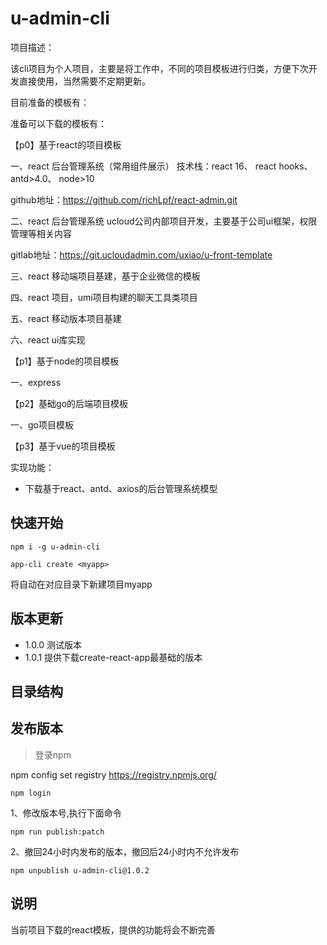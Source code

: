 # u-admin-cli

项目描述：

该cli项目为个人项目，主要是将工作中，不同的项目模板进行归类，方便下次开发直接使用，当然需要不定期更新。

目前准备的模板有：

准备可以下载的模板有：

【p0】基于react的项目模板

一、react 后台管理系统（常用组件展示）
技术栈：react 16、 react hooks、 antd>4.0、  node>10

github地址：https://github.com/richLpf/react-admin.git

二、react 后台管理系统
ucloud公司内部项目开发，主要基于公司ui框架，权限管理等相关内容

gitlab地址：https://git.ucloudadmin.com/uxiao/u-front-template

三、react 移动端项目基建，基于企业微信的模板

四、react 项目，umi项目构建的聊天工具类项目

五、react 移动版本项目基建

六、react ui库实现

【p1】基于node的项目模板

一、express

【p2】基础go的后端项目模板

一、go项目模板

【p3】基于vue的项目模板






实现功能：

- 下载基于react、antd、axios的后台管理系统模型

## 快速开始

```
npm i -g u-admin-cli

app-cli create <myapp>

```
将自动在对应目录下新建项目myapp

## 版本更新

- 1.0.0 测试版本
- 1.0.1 提供下载create-react-app最基础的版本

## 目录结构

## 发布版本

> 登录npm

npm config set registry https://registry.npmjs.org/

```
npm login
```

1、修改版本号,执行下面命令

```
npm run publish:patch
```
2、撤回24小时内发布的版本，撤回后24小时内不允许发布

```
npm unpublish u-admin-cli@1.0.2
```

## 说明

当前项目下载的react模板，提供的功能将会不断完善

